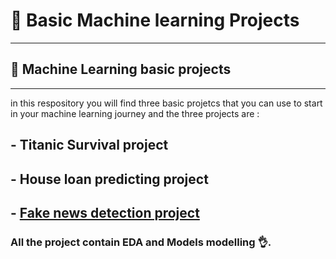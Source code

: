 # 🤖 Basic Machine learning Projects

***

## 📝 Machine Learning basic projects

***

in this respository you will find three basic projetcs that you can use to start in your machine learning journey
and the three projects are :

  ## - Titanic Survival project
  ## - House loan predicting project
  ## - [Fake news detection project](https://github.com/BouzCS/ML_basic_projects/tree/main/Fake%20News%20Detection)
  
### All the project contain EDA and Models modelling 👌.
